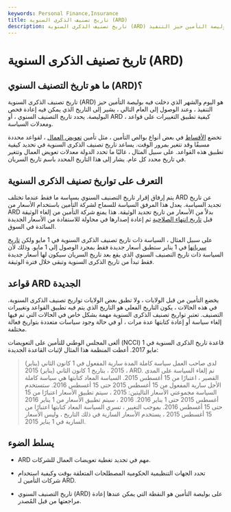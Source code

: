 ```yaml
---
keywords: Personal Finance,Insurance
title: تاريخ تصنيف الذكرى السنوية (ARD)
description: تاريخ تصنيف الذكرى السنوية (ARD) هو اليوم والشهر الذي دخلت فيه بوليصة التأمين حيز التنفيذ.
---
```


# تاريخ تصنيف الذكرى السنوية (ARD)
## ما هو تاريخ التصنيف السنوي (ARD)؟

تاريخ تصنيف الذكرى السنوية (ARD) هو اليوم والشهر الذي دخلت فيه بوليصة التأمين حيز التنفيذ ، وعند الوصول إلى العام التالي ، يشير إلى التاريخ الذي يمكن فيه إعادة فحص البوليصة. يحدد تاريخ التصنيف السنوي ، أو ARD ، كيفية تطبيق التغييرات على قواعد ومعدلات السياسة.

تخضع [الأقساط](/premium) في بعض أنواع بوالص التأمين ، مثل تأمين [تعويض العمال](/workers-compensation) ، لقواعد محددة مسبقًا وقد تتغير بمرور الوقت. يساعد تاريخ تصنيف الذكرى السنوية في تحديد كيفية تطبيق هذه القواعد. على سبيل المثال ، غالبًا ما تحدد الدولة معدلات تعويض العمال وتتغير في تاريخ محدد كل عام. يشار إلى هذا التاريخ المحدد باسم تاريخ السريان.

## التعرف على تواريخ تصنيف الذكرى السنوية

يتم إرفاق إقرار تاريخ التصنيف السنوي بسياسة ما فقط عندما تختلف ARD عن تاريخ تجديد السياسة. يعدل هذا المرفق السياسة للسماح لشركة التأمين باستخدام الأسعار من ARD بدلاً من الأسعار من تاريخ تجديد الوثيقة. هذا يمنع شركة التأمين من إلغاء الوثيقة قبل [تاريخ انتهاء الصلاحية](/expiration-date) ثم إعادة إصدارها في محاولة للاستفادة من الأسعار الجديدة السائدة في السوق.

على سبيل المثال ، السياسة ذات تاريخ تصنيف الذكرى السنوية في 1 مايو ولكن [تاريخ سريانها](/effectivedate) في 1 يناير ستطبق أسعار جديدة فقط بمجرد الوصول إلى 1 مايو. وذلك لأن السياسة ذات تاريخ التصنيف السنوي الذي يقع بعد تاريخ السريان سيكون لها أسعار جديدة فقط تبدأ من تاريخ الذكرى السنوية وتبقى خلال فترة الوثيقة.

## قواعد ARD الجديدة

يخضع التأمين من قبل الولايات ، ولا تطبق بعض الولايات تواريخ تصنيف الذكرى السنوية. في هذه الحالات ، يكون التاريخ الفعلي هو التاريخ الذي يتم فيه تطبيق القواعد وتغييرات التصنيف. تعتبر تواريخ تصنيف الذكرى السنوية مهمة بشكل خاص في الحالات التي تم فيها إلغاء سياسة أو إعادة كتابتها عدة مرات ، أو في حالة وجود سياسات متعددة بتواريخ فعالة مختلفة.

ألغى المجلس الوطني للتأمين على التعويضات (NCCI) قاعدة تاريخ الذكرى السنوية في 1 مايو 2017. أعطت المنظمة هذا المثال لإثبات القاعدة الجديدة:

>

> لدى صاحب العمل سياسة كاملة المدة سارية المفعول في 1 كانون الثاني (يناير) 2015 ، بتاريخ 1 كانون الثاني (يناير) 2015 ، ARD. تم إلغاء السياسة على المدى القصير ، اعتبارًا من 15 أغسطس 2015. السياسة المعاد كتابتها هي سياسة كاملة الأجل سارية المفعول من 15 أغسطس 2015 حتى 15 أغسطس 2016. ستستخدم السياسة مجموعتي الأسعار التاليتين: 2015 ، سيتم تطبيق الأسعار اعتبارًا من 15 أغسطس 2015 حتى 1 يناير 2016. 2016 ، سيتم تطبيق الأسعار من 1 يناير 2016 حتى 15 أغسطس 2016. بموجب التغيير ، تسري السياسة المعاد كتابتها اعتبارًا من 15 أغسطس 2015 ، يستخدم الأسعار السارية في ذلك التاريخ ، وليس الأسعار السارية في 1 يناير 2015.

>

## يسلط الضوء

- ARD مهم في تجديد تغطية تعويضات العمال للشركات.

- تحدد الجهات التنظيمية الحكومية المصطلحات المتعلقة بوقت وكيفية استخدام شركات التأمين لـ ARD.

- تاريخ التصنيف السنوي (ARD) على بوليصة التأمين هو النقطة التي يمكن عندها إعادة مراجعتها من قبل المُصدر.


